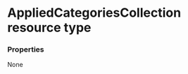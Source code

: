 # AppliedCategoriesCollection resource type



### Properties
None

<!-- uuid: 644a284c-580c-4233-a895-166c85661149
2015-10-12 21:29:59 UTC -->
